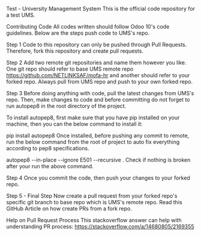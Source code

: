 Test - University Management System
This is the official code repository for a test UMS.

Contributing Code
All codes written should follow Odoo 10's code guidelines. Below are the steps push code to UMS's repo.

Step 1
Code to this repository can only be pushed through Pull Requests. Therefore, fork this repository and create pull requests.

Step 2
Add two remote git repositories and name them however you like. One git repo should refer to base UMS remote repo https://github.com/NETLINKSAF/mofa-hr and another should refer to your forked repo. Always pull from UMS repo and push to your own forked repo.

Step 3
Before doing anything with code, pull the latest changes from UMS's repo. Then, make changes to code and before committing do not forget to run autopep8 in the root directory of the project.

To install autopep8, first make sure that you have pip installed on your machine, then you can the below command to install it:

pip install autopep8
Once installed, before pushing any commit to remote, run the below command from the root of project to auto fix everything according to pep8 specifications.

autopep8 --in-place --ignore E501 --recursive .
Check if nothing is broken after your run the above command.

Step 4
Once you commit the code, then push your changes to your forked repo.

Step 5 - Final Step
Now create a pull request from your forked repo's specific git branch to base repo which is UMS's remote repo. Read this GitHub Article on how create PRs from a fork repo.

Help on Pull Request Process
This stackoverflow answer can help with understanding PR process: https://stackoverflow.com/a/14680805/2169355